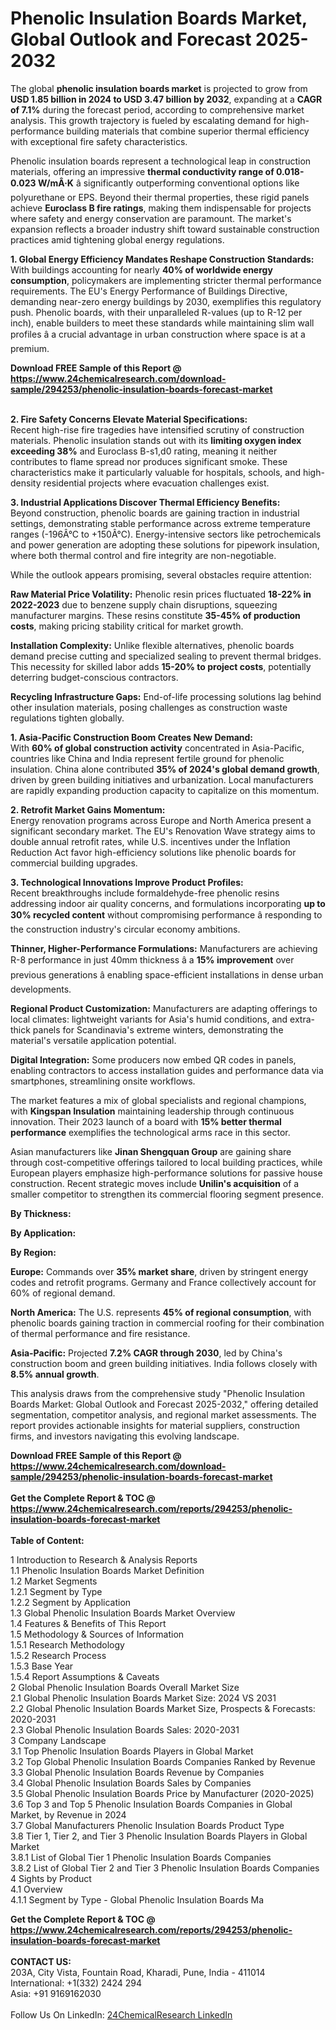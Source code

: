 <h1>Phenolic Insulation Boards Market, Global Outlook and Forecast 2025-2032</h1><p>The global <strong>phenolic insulation boards market</strong> is projected to grow from <strong>USD 1.85 billion in 2024 to USD 3.47 billion by 2032</strong>, expanding at a <strong>CAGR of 7.1%</strong> during the forecast period, according to comprehensive market analysis. This growth trajectory is fueled by escalating demand for high-performance building materials that combine superior thermal efficiency with exceptional fire safety characteristics.</p><p>Phenolic insulation boards represent a technological leap in construction materials, offering an impressive <strong>thermal conductivity range of 0.018-0.023 W/mÂ·K</strong> â significantly outperforming conventional options like polyurethane or EPS. Beyond their thermal properties, these rigid panels achieve <strong>Euroclass B fire ratings</strong>, making them indispensable for projects where safety and energy conservation are paramount. The market's expansion reflects a broader industry shift toward sustainable construction practices amid tightening global energy regulations.</p><p><strong>1. Global Energy Efficiency Mandates Reshape Construction Standards:</strong><br>
With buildings accounting for nearly <strong>40% of worldwide energy consumption</strong>, policymakers are implementing stricter thermal performance requirements. The EU's Energy Performance of Buildings Directive, demanding near-zero energy buildings by 2030, exemplifies this regulatory push. Phenolic boards, with their unparalleled R-values (up to R-12 per inch), enable builders to meet these standards while maintaining slim wall profiles â a crucial advantage in urban construction where space is at a premium.</p><div><b>Download FREE Sample of this Report @ 
            <a href="https://www.24chemicalresearch.com/download-sample/294253/phenolic-insulation-boards-forecast-market">
            https://www.24chemicalresearch.com/download-sample/294253/phenolic-insulation-boards-forecast-market</a></b></div><br><p><strong>2. Fire Safety Concerns Elevate Material Specifications:</strong><br>
Recent high-rise fire tragedies have intensified scrutiny of construction materials. Phenolic insulation stands out with its <strong>limiting oxygen index exceeding 38%</strong> and Euroclass B-s1,d0 rating, meaning it neither contributes to flame spread nor produces significant smoke. These characteristics make it particularly valuable for hospitals, schools, and high-density residential projects where evacuation challenges exist.</p><p><strong>3. Industrial Applications Discover Thermal Efficiency Benefits:</strong><br>
Beyond construction, phenolic boards are gaining traction in industrial settings, demonstrating stable performance across extreme temperature ranges (-196Â°C to +150Â°C). Energy-intensive sectors like petrochemicals and power generation are adopting these solutions for pipework insulation, where both thermal control and fire integrity are non-negotiable.</p><p>While the outlook appears promising, several obstacles require attention:</p><p><strong>Raw Material Price Volatility:</strong> Phenolic resin prices fluctuated <strong>18-22% in 2022-2023</strong> due to benzene supply chain disruptions, squeezing manufacturer margins. These resins constitute <strong>35-45% of production costs</strong>, making pricing stability critical for market growth.</p><p><strong>Installation Complexity:</strong> Unlike flexible alternatives, phenolic boards demand precise cutting and specialized sealing to prevent thermal bridges. This necessity for skilled labor adds <strong>15-20% to project costs</strong>, potentially deterring budget-conscious contractors.</p><p><strong>Recycling Infrastructure Gaps:</strong> End-of-life processing solutions lag behind other insulation materials, posing challenges as construction waste regulations tighten globally.</p><p><strong>1. Asia-Pacific Construction Boom Creates New Demand:</strong><br>
With <strong>60% of global construction activity</strong> concentrated in Asia-Pacific, countries like China and India represent fertile ground for phenolic insulation. China alone contributed <strong>35% of 2024's global demand growth</strong>, driven by green building initiatives and urbanization. Local manufacturers are rapidly expanding production capacity to capitalize on this momentum.</p><p><strong>2. Retrofit Market Gains Momentum:</strong><br>
Energy renovation programs across Europe and North America present a significant secondary market. The EU's Renovation Wave strategy aims to double annual retrofit rates, while U.S. incentives under the Inflation Reduction Act favor high-efficiency solutions like phenolic boards for commercial building upgrades.</p><p><strong>3. Technological Innovations Improve Product Profiles:</strong><br>Recent breakthroughs include formaldehyde-free phenolic resins addressing indoor air quality concerns, and formulations incorporating <strong>up to 30% recycled content</strong> without compromising performance â responding to the construction industry's circular economy ambitions.</p><p><strong>Thinner, Higher-Performance Formulations:</strong> Manufacturers are achieving R-8 performance in just 40mm thickness â a <strong>15% improvement</strong> over previous generations â enabling space-efficient installations in dense urban developments.</p><p><strong>Regional Product Customization:</strong> Manufacturers are adapting offerings to local climates: lightweight variants for Asia's humid conditions, and extra-thick panels for Scandinavia's extreme winters, demonstrating the material's versatile application potential.</p><p><strong>Digital Integration:</strong> Some producers now embed QR codes in panels, enabling contractors to access installation guides and performance data via smartphones, streamlining onsite workflows.</p><p>The market features a mix of global specialists and regional champions, with <strong>Kingspan Insulation</strong> maintaining leadership through continuous innovation. Their 2023 launch of a board with <strong>15% better thermal performance</strong> exemplifies the technological arms race in this sector.</p><p>Asian manufacturers like <strong>Jinan Shengquan Group</strong> are gaining share through cost-competitive offerings tailored to local building practices, while European players emphasize high-performance solutions for passive house construction. Recent strategic moves include <strong>Unilin's acquisition</strong> of a smaller competitor to strengthen its commercial flooring segment presence.</p><p><strong>By Thickness:</strong></p><p><strong>By Application:</strong></p><p><strong>By Region:</strong></p><p><strong>Europe:</strong> Commands over <strong>35% market share</strong>, driven by stringent energy codes and retrofit programs. Germany and France collectively account for 60% of regional demand.</p><p><strong>North America:</strong> The U.S. represents <strong>45% of regional consumption</strong>, with phenolic boards gaining traction in commercial roofing for their combination of thermal performance and fire resistance.</p><p><strong>Asia-Pacific:</strong> Projected <strong>7.2% CAGR through 2030</strong>, led by China's construction boom and green building initiatives. India follows closely with <strong>8.5% annual growth</strong>.</p><p>This analysis draws from the comprehensive study "Phenolic Insulation Boards Market: Global Outlook and Forecast 2025-2032," offering detailed segmentation, competitor analysis, and regional market assessments. The report provides actionable insights for material suppliers, construction firms, and investors navigating this evolving landscape.</p><div><b>Download FREE Sample of this Report @ 
            <a href="https://www.24chemicalresearch.com/download-sample/294253/phenolic-insulation-boards-forecast-market">
            https://www.24chemicalresearch.com/download-sample/294253/phenolic-insulation-boards-forecast-market</a></b></div><br><div><b>Get the Complete Report & TOC @ 
            <a href="https://www.24chemicalresearch.com/reports/294253/phenolic-insulation-boards-forecast-market">
            https://www.24chemicalresearch.com/reports/294253/phenolic-insulation-boards-forecast-market</a></b></div><br>
            <b>Table of Content:</b><p>1 Introduction to Research & Analysis Reports<br />
 1.1 Phenolic Insulation Boards Market Definition<br />
 1.2 Market Segments<br />
 1.2.1 Segment by Type<br />
 1.2.2 Segment by Application<br />
 1.3 Global Phenolic Insulation Boards Market Overview<br />
 1.4 Features & Benefits of This Report<br />
 1.5 Methodology & Sources of Information<br />
 1.5.1 Research Methodology<br />
 1.5.2 Research Process<br />
 1.5.3 Base Year<br />
 1.5.4 Report Assumptions & Caveats<br />
2 Global Phenolic Insulation Boards Overall Market Size<br />
 2.1 Global Phenolic Insulation Boards Market Size: 2024 VS 2031<br />
 2.2 Global Phenolic Insulation Boards Market Size, Prospects & Forecasts: 2020-2031<br />
 2.3 Global Phenolic Insulation Boards Sales: 2020-2031<br />
3 Company Landscape<br />
 3.1 Top Phenolic Insulation Boards Players in Global Market<br />
 3.2 Top Global Phenolic Insulation Boards Companies Ranked by Revenue<br />
 3.3 Global Phenolic Insulation Boards Revenue by Companies<br />
 3.4 Global Phenolic Insulation Boards Sales by Companies<br />
 3.5 Global Phenolic Insulation Boards Price by Manufacturer (2020-2025)<br />
 3.6 Top 3 and Top 5 Phenolic Insulation Boards Companies in Global Market, by Revenue in 2024<br />
 3.7 Global Manufacturers Phenolic Insulation Boards Product Type<br />
 3.8 Tier 1, Tier 2, and Tier 3 Phenolic Insulation Boards Players in Global Market<br />
 3.8.1 List of Global Tier 1 Phenolic Insulation Boards Companies<br />
 3.8.2 List of Global Tier 2 and Tier 3 Phenolic Insulation Boards Companies<br />
4 Sights by Product<br />
 4.1 Overview<br />
 4.1.1 Segment by Type - Global Phenolic Insulation Boards Ma</p><div><b>Get the Complete Report & TOC @ 
            <a href="https://www.24chemicalresearch.com/reports/294253/phenolic-insulation-boards-forecast-market">
            https://www.24chemicalresearch.com/reports/294253/phenolic-insulation-boards-forecast-market</a></b></div><br><b>CONTACT US:</b><br>
            203A, City Vista, Fountain Road, Kharadi, Pune, India - 411014<br>
            International: +1(332) 2424 294<br>
            Asia: +91 9169162030 <br><br>
            Follow Us On LinkedIn: <a href="https://www.linkedin.com/company/24chemicalresearch/">24ChemicalResearch LinkedIn</a>